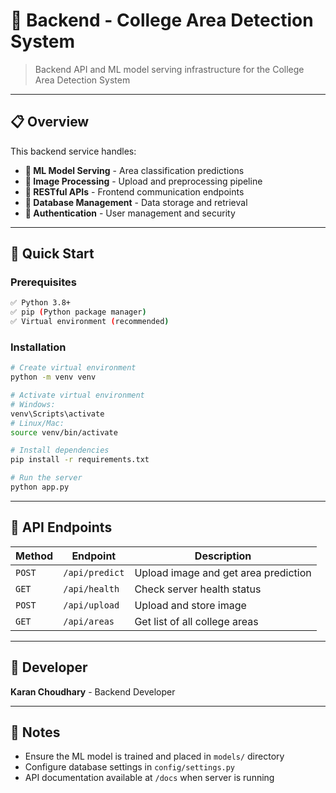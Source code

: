 # 🔧 Backend - College Area Detection System

> Backend API and ML model serving infrastructure for the College Area Detection System

---

## 📋 Overview

This backend service handles:

- **🤖 ML Model Serving** - Area classification predictions
- **📸 Image Processing** - Upload and preprocessing pipeline
- **🔗 RESTful APIs** - Frontend communication endpoints
- **💾 Database Management** - Data storage and retrieval
- **🔐 Authentication** - User management and security

---

## 🚀 Quick Start

### Prerequisites

```bash
✅ Python 3.8+
✅ pip (Python package manager)
✅ Virtual environment (recommended)
```

### Installation

```bash
# Create virtual environment
python -m venv venv

# Activate virtual environment
# Windows:
venv\Scripts\activate
# Linux/Mac:
source venv/bin/activate

# Install dependencies
pip install -r requirements.txt

# Run the server
python app.py
```

---

## 🔗 API Endpoints

| Method | Endpoint       | Description                          |
| ------ | -------------- | ------------------------------------ |
| `POST` | `/api/predict` | Upload image and get area prediction |
| `GET`  | `/api/health`  | Check server health status           |
| `POST` | `/api/upload`  | Upload and store image               |
| `GET`  | `/api/areas`   | Get list of all college areas        |

---

## 👤 Developer

**Karan Choudhary** - Backend Developer

---

## 📝 Notes

- Ensure the ML model is trained and placed in `models/` directory
- Configure database settings in `config/settings.py`
- API documentation available at `/docs` when server is running

